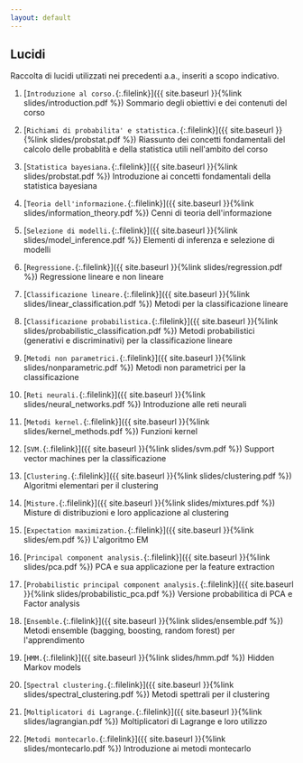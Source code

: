 ```yaml
---
layout: default
---
```


## Lucidi

Raccolta di lucidi utilizzati nei precedenti a.a., inseriti a scopo indicativo. 

1. [`Introduzione al corso.`{:.filelink}]({{ site.baseurl }}{%link slides/introduction.pdf %}) Sommario degli obiettivi e dei contenuti del corso

1. [`Richiami di probabilita' e statistica.`{:.filelink}]({{ site.baseurl }}{%link slides/probstat.pdf %}) Riassunto dei concetti fondamentali del calcolo delle probablità e della statistica utili nell'ambito del corso

1. [`Statistica bayesiana.`{:.filelink}]({{ site.baseurl }}{%link slides/probstat.pdf %}) Introduzione ai concetti fondamentali della statistica bayesiana

1. [`Teoria dell'informazione.`{:.filelink}]({{ site.baseurl }}{%link slides/information_theory.pdf %}) Cenni di teoria dell'informazione

1. [`Selezione di modelli.`{:.filelink}]({{ site.baseurl }}{%link slides/model_inference.pdf %}) Elementi di inferenza e selezione di modelli

1. [`Regressione.`{:.filelink}]({{ site.baseurl }}{%link slides/regression.pdf %}) Regressione lineare e non lineare

1. [`Classificazione lineare.`{:.filelink}]({{ site.baseurl }}{%link slides/linear_classification.pdf %}) Metodi per la classificazione lineare

1. [`Classificazione probabilistica.`{:.filelink}]({{ site.baseurl }}{%link slides/probabilistic_classification.pdf %}) Metodi probabilistici (generativi e discriminativi) per la classificazione lineare

1. [`Metodi non parametrici.`{:.filelink}]({{ site.baseurl }}{%link slides/nonparametric.pdf %}) Metodi non parametrici per la classificazione

1. [`Reti neurali.`{:.filelink}]({{ site.baseurl }}{%link slides/neural_networks.pdf %}) Introduzione alle reti neurali

1. [`Metodi kernel.`{:.filelink}]({{ site.baseurl }}{%link slides/kernel_methods.pdf %}) Funzioni kernel

1. [`SVM.`{:.filelink}]({{ site.baseurl }}{%link slides/svm.pdf %}) Support vector machines per la classificazione

1. [`Clustering.`{:.filelink}]({{ site.baseurl }}{%link slides/clustering.pdf %}) Algoritmi elementari per il clustering

1. [`Misture.`{:.filelink}]({{ site.baseurl }}{%link slides/mixtures.pdf %}) Misture di distribuzioni e loro applicazione al clustering

1. [`Expectation maximization.`{:.filelink}]({{ site.baseurl }}{%link slides/em.pdf %}) L'algoritmo EM

1. [`Principal component analysis.`{:.filelink}]({{ site.baseurl }}{%link slides/pca.pdf %}) PCA e sua applicazione per la feature extraction

1. [`Probabilistic principal component analysis.`{:.filelink}]({{ site.baseurl }}{%link slides/probabilistic_pca.pdf %}) Versione probabilitica di PCA e Factor analysis

1. [`Ensemble.`{:.filelink}]({{ site.baseurl }}{%link slides/ensemble.pdf %}) Metodi ensemble (bagging, boosting, random forest) per l'apprendimento

1. [`HMM.`{:.filelink}]({{ site.baseurl }}{%link slides/hmm.pdf %}) Hidden Markov models

1. [`Spectral clustering.`{:.filelink}]({{ site.baseurl }}{%link slides/spectral_clustering.pdf %}) Metodi spettrali per il clustering

1. [`Moltiplicatori di Lagrange.`{:.filelink}]({{ site.baseurl }}{%link slides/lagrangian.pdf %}) Moltiplicatori di Lagrange e loro utilizzo

1. [`Metodi montecarlo.`{:.filelink}]({{ site.baseurl }}{%link slides/montecarlo.pdf %}) Introduzione ai metodi montecarlo





